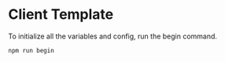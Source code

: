 # Client Template
To initialize all the variables and config, run the begin command.
```
npm run begin
```